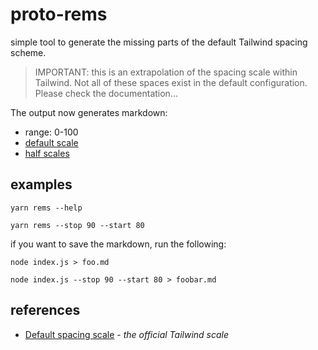 # proto-rems

simple tool to generate the missing parts of the default Tailwind spacing scheme.

> IMPORTANT:  this is an extrapolation of the spacing scale within Tailwind.  Not all of these spaces exist in the default configuration.  Please check the documentation...

The output now generates markdown:

- range: 0-100
- [default scale](./scale.md)
- [half scales](./halves-scale.md)

## examples

```
yarn rems --help
```
```
yarn rems --stop 90 --start 80
```

if you want to save the markdown, run the following:

```
node index.js > foo.md
```
```
node index.js --stop 90 --start 80 > foobar.md
```

## references

- [Default spacing scale](https://tailwindcss.com/docs/customizing-spacing#default-spacing-scale) - _the official Tailwind scale_



